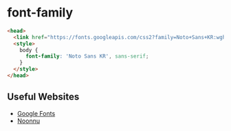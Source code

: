 # font-family

```HTML
<head>
  <link href="https://fonts.googleapis.com/css2?family=Noto+Sans+KR:wght@300&display=swap" rel="stylesheet">
  <style>
    body {
      font-family: 'Noto Sans KR', sans-serif;
    }
  </style>
</head>
```

## Useful Websites

- [Google Fonts](https://fonts.google.com/)
- [Noonnu](https://noonnu.cc/)
